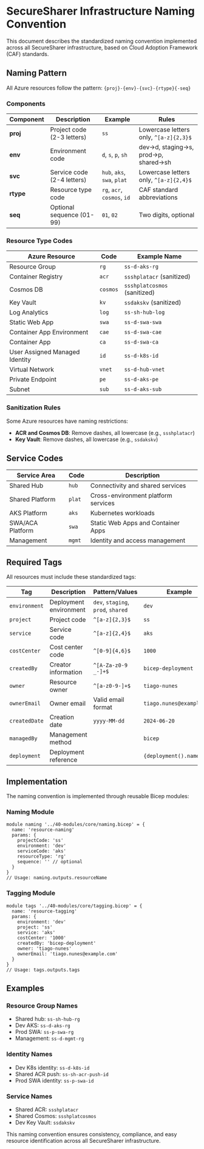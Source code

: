 # SecureSharer Infrastructure Naming Convention

This document describes the standardized naming convention implemented across all SecureSharer infrastructure, based on Cloud Adoption Framework (CAF) standards.

## Naming Pattern

All Azure resources follow the pattern: `{proj}-{env}-{svc}-{rtype}{-seq}`

### Components

| Component | Description | Example | Rules |
|-----------|-------------|---------|-------|
| **proj** | Project code (2-3 letters) | `ss` | Lowercase letters only, `^[a-z]{2,3}$` |
| **env** | Environment code | `d`, `s`, `p`, `sh` | dev→d, staging→s, prod→p, shared→sh |
| **svc** | Service code (2-4 letters) | `hub`, `aks`, `swa`, `plat` | Lowercase letters only, `^[a-z]{2,4}$` |
| **rtype** | Resource type code | `rg`, `acr`, `cosmos`, `id` | CAF standard abbreviations |
| **seq** | Optional sequence (01-99) | `01`, `02` | Two digits, optional |

### Resource Type Codes

| Azure Resource | Code | Example Name |
|---------------|------|--------------|
| Resource Group | `rg` | `ss-d-aks-rg` |
| Container Registry | `acr` | `ssshplatacr` (sanitized) |
| Cosmos DB | `cosmos` | `ssshplatcosmos` (sanitized) |
| Key Vault | `kv` | `ssdakskv` (sanitized) |
| Log Analytics | `log` | `ss-sh-hub-log` |
| Static Web App | `swa` | `ss-d-swa-swa` |
| Container App Environment | `cae` | `ss-d-swa-cae` |
| Container App | `ca` | `ss-d-swa-ca` |
| User Assigned Managed Identity | `id` | `ss-d-k8s-id` |
| Virtual Network | `vnet` | `ss-d-hub-vnet` |
| Private Endpoint | `pe` | `ss-d-aks-pe` |
| Subnet | `sub` | `ss-d-aks-sub` |

### Sanitization Rules

Some Azure resources have naming restrictions:
- **ACR and Cosmos DB**: Remove dashes, all lowercase (e.g., `ssshplatacr`)
- **Key Vault**: Remove dashes, all lowercase (e.g., `ssdakskv`)

## Service Codes

| Service Area | Code | Description |
|-------------|------|-------------|
| Shared Hub | `hub` | Connectivity and shared services |
| Shared Platform | `plat` | Cross-environment platform services |
| AKS Platform | `aks` | Kubernetes workloads |
| SWA/ACA Platform | `swa` | Static Web Apps and Container Apps |
| Management | `mgmt` | Identity and access management |

## Required Tags

All resources must include these standardized tags:

| Tag | Description | Pattern/Values | Example |
|-----|-------------|----------------|---------|
| `environment` | Deployment environment | `dev`, `staging`, `prod`, `shared` | `dev` |
| `project` | Project code | `^[a-z]{2,3}$` | `ss` |
| `service` | Service code | `^[a-z]{2,4}$` | `aks` |
| `costCenter` | Cost center code | `^[0-9]{4,6}$` | `1000` |
| `createdBy` | Creator information | `^[A-Za-z0-9 _-]+$` | `bicep-deployment` |
| `owner` | Resource owner | `^[a-z0-9-]+$` | `tiago-nunes` |
| `ownerEmail` | Owner email | Valid email format | `tiago.nunes@example.com` |
| `createdDate` | Creation date | `yyyy-MM-dd` | `2024-06-20` |
| `managedBy` | Management method | | `bicep` |
| `deployment` | Deployment reference | | `{deployment().name}` |

## Implementation

The naming convention is implemented through reusable Bicep modules:

### Naming Module
```bicep
module naming '../40-modules/core/naming.bicep' = {
  name: 'resource-naming'
  params: {
    projectCode: 'ss'
    environment: 'dev'
    serviceCode: 'aks'
    resourceType: 'rg'
    sequence: '' // optional
  }
}
// Usage: naming.outputs.resourceName
```

### Tagging Module
```bicep
module tags '../40-modules/core/tagging.bicep' = {
  name: 'resource-tagging'
  params: {
    environment: 'dev'
    project: 'ss'
    service: 'aks'
    costCenter: '1000'
    createdBy: 'bicep-deployment'
    owner: 'tiago-nunes'
    ownerEmail: 'tiago.nunes@example.com'
  }
}
// Usage: tags.outputs.tags
```

## Examples

### Resource Group Names
- Shared hub: `ss-sh-hub-rg`
- Dev AKS: `ss-d-aks-rg`
- Prod SWA: `ss-p-swa-rg`
- Management: `ss-d-mgmt-rg`

### Identity Names
- Dev K8s identity: `ss-d-k8s-id`
- Shared ACR push: `ss-sh-acr-push-id`
- Prod SWA identity: `ss-p-swa-id`

### Service Names
- Shared ACR: `ssshplatacr`
- Shared Cosmos: `ssshplatcosmos`
- Dev Key Vault: `ssdakskv`

This naming convention ensures consistency, compliance, and easy resource identification across all SecureSharer infrastructure.